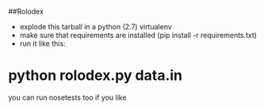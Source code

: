 ##Rolodex

 - explode this tarball in a python (2.7) virtualenv
 - make sure that requirements are installed (pip install -r requirements.txt)
 - run it like this:

 # python rolodex.py data.in

you can run nosetests too if you like
